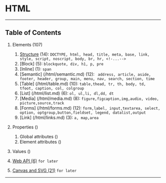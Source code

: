 # HTML 
---

## Table of Contents

1. Elements (107) 
    1. [Structure](/html/structure.md) (14): `DOCTYPE, html, head, title, meta, base, link, style, script, noscript, body, br, hr, <!-...-->`
    1. [Block] (5): `blockquote, div, h1, p, pre`
    1. [Inline] (1): `span`
    1. [Semantic] (/html/semantic.md) (12): ` address, article, aside, footer, header, group, main, menu, nav, search, section, time`
    1. [Table] (/html/table.md) (10): `table,thead, tr, th, body, td, tfoot, caption, col, colgroup`
    1. [List] (/html/list.md) (6): `ol, ul,li, dl,dd, dt`
    1. [Media] (/html/media.md) (8): `figure,figcaption,img,audio, video, picture,source,track`
    1. [Forms] (/html/forms.md) (12): `form,label, input,textarea, select, option, optgroup,button,fieldset, legend, datalist,output`
    1. [Link] (/html/links.md) (3): `a, map,area`

1. Properties ()
    1. Global attributes ()
    1. Element attributes ()

1. Values ()
15. [Web API (6)](/html/api) `for later`
16. [Canvas and SVG (21)](/html/graphics-and-svg.md) `for later`


---
